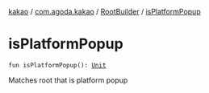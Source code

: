 [kakao](../../index.md) / [com.agoda.kakao](../index.md) / [RootBuilder](index.md) / [isPlatformPopup](.)

# isPlatformPopup

`fun isPlatformPopup(): `[`Unit`](https://kotlinlang.org/api/latest/jvm/stdlib/kotlin/-unit/index.html)

Matches root that is platform popup

